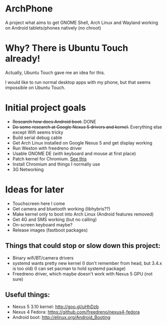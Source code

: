 # ArchPhone
A project what aims to get GNOME Shell, Arch Linux and Wayland working on Android tablets/phones natively (no chroot)

# Why? There is Ubuntu Touch already!
Actually, Ubuntu Touch gave me an idea for this.

I would like to run normal desktop apps with my phone, but that seems impossible on Ubuntu Touch.

# Initial project goals
- ~~Research how does Android boot.~~ DONE
- ~~Do some research at Google Nexus 5 drivers and kernel.~~ Everything else except Wifi seems tricky
- Build serial debug cable
- Get Arch Linux installed on Google Nexus 5 and get display working
- Run Weston with freedreno driver
- Usable GNOME DE (with keyboard and mouse at first place)
- Patch kernel for Chromium. [See this](http://www.phoronix.com/scan.php?page=news_item&px=Google-Chrome-TSYNC-Kernel)
- Install Chromium and things I normally use
- 3G Networking

# Ideas for later
- Touchscreen here I come
- Get camera and bluetooth working (libhybris??)
- Make kernel only to boot into Arch Linux (Android features removed)
- Get 4G and SMS working (but no calling)
- On-screen keyboard maybe?
- Release images (fastboot packages)

## Things that could stop or slow down this project:
- Binary wifi/BT/camera drivers
- systemd wants pretty new kernel (I don't remember from head, but 3.4.x is too old) (I can set pacman to hold systemd package)
- Freedreno driver, which maybe doesn't work with Nexus 5 GPU (not sure)


## Useful things:
- Nexus 5 3.10 kernel: http://goo.gl/uHhDzb
- Nexus 4 Fedora: https://github.com/freedreno/nexus4-fedora
- Android boot: http://elinux.org/Android_Booting
